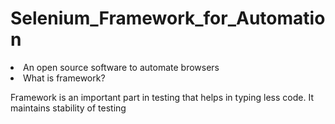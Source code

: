 # Selenium_Framework_for_Automation
<li> An open source software to automate browsers </li> 
<li> What is framework? </li>
<p> Framework is an important part in testing that helps in typing less code. It maintains stability of testing </p>
